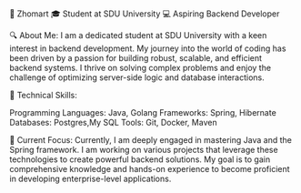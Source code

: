 👤 Zhomart
🎓 Student at SDU University
💻 Aspiring Backend Developer

🔍 About Me:
I am a dedicated student at SDU University with a keen interest in backend development. My journey into the world of coding has been driven by a passion for building robust, scalable, and efficient backend systems. I thrive on solving complex problems and enjoy the challenge of optimizing server-side logic and database interactions.

🌟 Technical Skills:

Programming Languages: Java, Golang
Frameworks: Spring, Hibernate
Databases: Postgres,My SQL
Tools: Git, Docker, Maven


🚀 Current Focus:
Currently, I am deeply engaged in mastering Java and the Spring framework. I am working on various projects that leverage these technologies to create powerful backend solutions. My goal is to gain comprehensive knowledge and hands-on experience to become proficient in developing enterprise-level applications.
